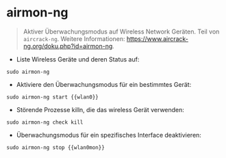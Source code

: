 # airmon-ng

> Aktiver Überwachungsmodus auf Wireless Network Geräten.
> Teil von `aircrack-ng`.
> Weitere Informationen: <https://www.aircrack-ng.org/doku.php?id=airmon-ng>.

- Liste Wireless Geräte und deren Status auf:

`sudo airmon-ng`

- Aktiviere den Überwachungsmodus für ein bestimmtes Gerät:

`sudo airmon-ng start {{wlan0}}`

- Störende Prozesse killn, die das wireless Gerät verwenden:

`sudo airmon-ng check kill`

- Überwachungsmodus für ein spezifisches Interface deaktivieren:

`sudo airmon-ng stop {{wlan0mon}}`
